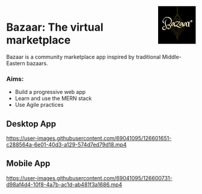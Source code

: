 <img align="right" width="100" height="100" src="./public/logo.png">

# Bazaar: The virtual marketplace

Bazaar is a community marketplace app inspired by traditional Middle-Eastern bazaars.


### Aims:
- Build a progressive web app
- Learn and use the MERN stack
- Use Agile practices 



## Desktop App
https://user-images.githubusercontent.com/69041095/126601651-c288564a-6e01-40d3-a129-574d7ed79d18.mp4



## Mobile App
https://user-images.githubusercontent.com/69041095/126600731-d98af4d4-10f8-4a7b-ac1d-ab481f3a1686.mp4



